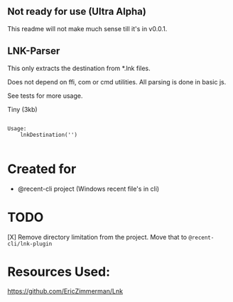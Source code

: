 ## Not ready for use (Ultra Alpha)

This readme will not make much sense till it's in v0.0.1. 

## LNK-Parser

This only extracts the destination from \*.lnk files.

Does not depend on ffi, com or cmd utilities. All parsing is done in basic js.

See tests for more usage.

Tiny (3kb)
  
```

Usage:
    lnkDestination('')


```

# Created for
- @recent-cli project (Windows recent file's in cli)

# TODO
   [X] Remove directory limitation from the project. Move that to `@recent-cli/lnk-plugin`

Resources Used:
===
https://github.com/EricZimmerman/Lnk
